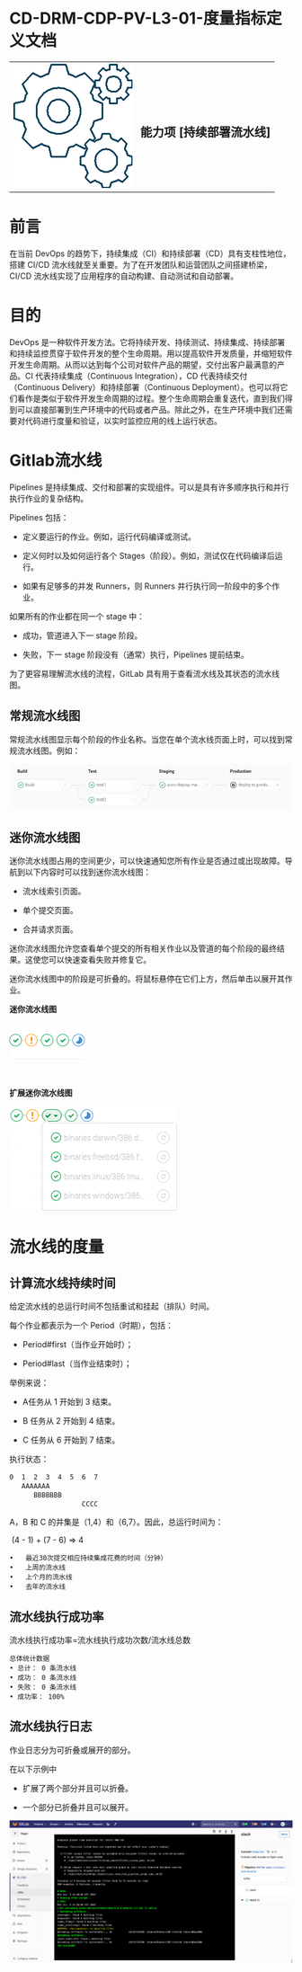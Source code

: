 # CD-DRM-CDP-PV-L3-01-度量指标定义文档


<table border="0" bordercolor="#FFFFFF">
  <tr>
    <th><img alt="title pic" src="../../docs/imgs/DevOps流程/DevOps_Gears.png"></th>
    <th><h1 style="font-size:150%">能力项  [持续部署流水线]</h1></th>
  </tr>
</table>

# 前言

在当前 DevOps 的趋势下，持续集成（CI）和持续部署（CD）具有支柱性地位，搭建 CI/CD 流水线就至关重要。为了在开发团队和运营团队之间搭建桥梁，CI/CD 流水线实现了应用程序的自动构建、自动测试和自动部署。

# 目的

DevOps 是一种软件开发方法。它将持续开发、持续测试、持续集成、持续部署和持续监控贯穿于软件开发的整个生命周期。用以提高软件开发质量，并缩短软件开发生命周期。从而以达到每个公司对软件产品的期望，交付出客户最满意的产品。CI 代表持续集成（Continuous Integration），CD 代表持续交付（Continuous Delivery）和持续部署（Continuous Deployment）。也可以将它们看作是类似于软件开发生命周期的过程。整个生命周期会重复迭代，直到我们得到可以直接部署到生产环境中的代码或者产品。除此之外，在生产环境中我们还需要对代码进行度量和验证，以实时监控应用的线上运行状态。

# Gitlab流水线

Pipelines 是持续集成、交付和部署的实现组件。可以是具有许多顺序执行和并行执行作业的复杂结构。

Pipelines 包括：

- 定义要运行的作业。例如，运行代码编译或测试。

- 定义何时以及如何运行各个 Stages（阶段）。例如，测试仅在代码编译后运行。

- 如果有足够多的并发 Runners，则 Runners 并行执行同一阶段中的多个作业。

如果所有的作业都在同一个 stage 中：

  - 成功，管道进入下一 stage 阶段。

  - 失败，下一 stage 阶段没有（通常）执行，Pipelines 提前结束。

  为了更容易理解流水线的流程，GitLab 具有用于查看流水线及其状态的流水线图。

  ## 常规流水线图

常规流水线图显示每个阶段的作业名称。当您在单个流水线页面上时，可以找到常规流水线图。例如：

![gitlabci pipeline](../../docs/imgs/DevOps流程/gitlabci_pipeline.png)

## 迷你流水线图

迷你流水线图占用的空间更少，可以快速通知您所有作业是否通过或出现故障。导航到以下内容时可以找到迷你流水线图：

- 流水线索引页面。

- 单个提交页面。

- 合并请求页面。

迷你流水线图允许您查看单个提交的所有相关作业以及管道的每个阶段的最终结果。这使您可以快速查看失败并修复它。

迷你流水线图中的阶段是可折叠的。将鼠标悬停在它们上方，然后单击以展开其作业。

**迷你流水线图** 									

![gitlabci pipeline mini](../../docs/imgs/DevOps流程/gitlabci_pipeline_mini.png)

​										 

**扩展迷你流水线图** 

![gitlabci pipeline mini expand](../../docs/imgs/DevOps流程/gitlabci_pipeline_mini_expand.png)

# 流水线的度量

## 计算流水线持续时间

给定流水线的总运行时间不包括重试和挂起（排队）时间。

每个作业都表示为一个 Period（时期），包括：

- Period#first（当作业开始时）；

- Period#last（当作业结束时）；

举例来说：

- A任务从 1 开始到 3 结束。

- B 任务从 2 开始到 4 结束。

- C 任务从 6 开始到 7 结束。

执行状态：

```
0  1  2  3  4  5  6  7
   AAAAAAA
      BBBBBBB
                  CCCC
```

A，B 和 C 的并集是（1,4）和（6,7）。因此，总运行时间为：

​	(4 - 1) + (7 - 6) => 4

```
•	最近30次提交相应持续集成花费的时间（分钟）
•	上周的流水线
•	上个月的流水线
•	去年的流水线
```

## 流水线执行成功率

流水线执行成功率=流水线执行成功次数/流水线总数

```
总体统计数据
• 总计： 0 条流水线 
• 成功： 0 条流水线 
• 失败： 0 条流水线 
• 成功率： 100%
```

## 流水线执行日志

作业日志分为可折叠或展开的部分。

在以下示例中

- 扩展了两个部分并且可以折叠。

- 一个部分已折叠并且可以展开。

![gitlabci pipeline log](../../docs/imgs/DevOps流程/gitlabci_pipeline_log.png)